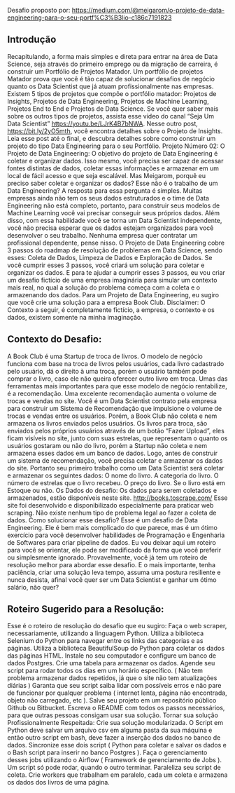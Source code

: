 Desafio proposto por: https://medium.com/@meigarom/o-projeto-de-data-engineering-para-o-seu-portf%C3%B3lio-c186c7191823

## Introdução
Recapitulando, a forma mais simples e direta para entrar na área de Data Science, seja através do primeiro emprego ou da migração de carreira, é construir um Portfólio de Projetos Matador.
Um portfólio de projetos Matador prova que você é tão capaz de solucionar desafios de negócio quanto os Data Scientist que já atuam profissionalmente nas empresas.
Existem 5 tipos de projetos que compõe o portfólio matador: Projetos de Insights, Projetos de Data Engineering, Projetos de Machine Learning, Projetos End to End e Projetos de Data Science.
Se você quer saber mais sobre os outros tipos de projetos, assista esse vídeo do canal “Seja Um Data Scientist” https://youtu.be/LJrK4B7bNWA.
Nesse outro post, https://bit.ly/2yO5mth, você encontra detalhes sobre o Projeto de Insights.
Leia esse post até o final, e descubra detalhes sobre como construir um projeto do tipo Data Engineering para o seu Portfólio.
Projeto Número 02: O Projeto de Data Engineering:
O objetivo do projeto de Data Engineering é coletar e organizar dados. Isso mesmo, você precisa ser capaz de acessar fontes distintas de dados, coletar essas informações e armazenar em um local de fácil acesso e que seja escalável.
Mas Meigarom, porquê eu preciso saber coletar e organizar os dados? Esse não é o trabalho de um Data Engineering?
A resposta para essa pergunta é simples. Muitas empresas ainda não tem os seus dados estruturados e o time de Data Engineering não está completo, portanto, para construir seus modelos de Machine Learning você vai precisar conseguir seus próprios dados. Além disso, com essa habilidade você se torna um Data Scientist independente, você não precisa esperar que os dados estejam organizados para você desenvolver o seu trabalho.
Nenhuma empresa quer contratar um profissional dependente, pense nisso.
O Projeto de Data Engineering cobre 3 passos do roadmap de resolução de problemas em Data Science, sendo esses: Coleta de Dados, Limpeza de Dados e Exploração de Dados.
Se você cumprir esses 3 passos, você criará um solução para coletar e organizar os dados. E para te ajudar a cumprir esses 3 passos, eu vou criar um desafio fictício de uma empresa imaginária para simular um contexto mais real, no qual a solução do problema começa com a coleta e o armazenando dos dados.
Para um Projeto de Data Engineering, eu sugiro que você crie uma solução para a empresa Book Club.
Disclaimer: O Contexto a seguir, é completamente fictício, a empresa, o contexto e os dados, existem somente na minha imaginação.
## Contexto do Desafio:
A Book Club é uma Startup de troca de livros. O modelo de negócio funciona com base na troca de livros pelos usuários, cada livro cadastrado pelo usuário, dá o direito à uma troca, porém o usuário também pode comprar o livro, caso ele não queira oferecer outro livro em troca.
Umas das ferramentas mais importantes para que esse modelo de negócio rentabilize, é a recomendação. Uma excelente recomendação aumenta o volume de trocas e vendas no site.
Você é um Data Scientist contrato pela empresa para construir um Sistema de Recomendação que impulsione o volume de trocas e vendas entre os usuários. Porém, a Book Club não coleta e nem armazena os livros enviados pelos usuários.
Os livros para troca, são enviados pelos próprios usuários através de um botão “Fazer Upload”, eles ficam visíveis no site, junto com suas estrelas, que representam o quanto os usuários gostaram ou não do livro, porém a Startup não coleta e nem armazena esses dados em um banco de dados.
Logo, antes de construir um sistema de recomendação, você precisa coletar e armazenar os dados do site. Portanto seu primeiro trabalho como um Data Scientist será coletar e armazenar os seguintes dados:
O nome do livro.
A categoria do livro.
O número de estrelas que o livro recebeu.
O preço do livro.
Se o livro está em Estoque ou não.
Os Dados do desafio:
Os dados para serem coletados e armazenados, estão disponíveis neste site. http://books.toscrape.com/
Esse site foi desenvolvido e disponibilizado especialmente para praticar web scraping. Não existe nenhum tipo de problema legal ao fazer a coleta de dados.
Como solucionar esse desafio?
Esse é um desafio de Data Engineering. Ele é bem mais complicado do que parece, mas é um ótimo exercício para você desenvolver habilidades de Programação e Engenharia de Softwares para criar pipeline de dados.
Eu vou deixar aqui um roteiro para você se orientar, ele pode ser modificado da forma que você preferir ou simplesmente ignorado. Provavelmente, você já tem um roteiro de resolução melhor para abordar esse desafio.
E o mais importante, tenha paciência, criar uma solução leva tempo, assuma uma postura resiliente e nunca desista, afinal você quer ser um Data Scientist e ganhar um ótimo salário, não quer?
## Roteiro Sugerido para a Resolução:
Esse é o roteiro de resolução do desafio que eu sugiro:
Faça o web scraper, necessariamente, utilizando a linguagem Python.
Utiliza a biblioteca Selenium do Python para navegar entre os links das categorias e as páginas.
Utiliza a biblioteca BeautifulSoup do Python para coletar os dados das páginas HTML.
Instale no seu computador e configure um banco de dados Postgres.
Crie uma tabela para armazenar os dados.
Agende seu script para rodar todos os dias em um horário específico. ( Não tem problema armazenar dados repetidos, já que o site não tem atualizações diárias )
Garanta que seu script saiba lidar com possíveis erros e não pare de funcionar por qualquer problema ( internet lenta, página não encontrada, objeto não carregado, etc ).
Salve seu projeto em um repositório público Github ou Bitbucket.
Escreva o README com todos os passos necessários, para que outras pessoas consigam usar sua solução.
Tornar sua solução Profissionalmente Respeitada:
Crie sua solução modularizada. O Script em Python deve salvar um arquivo csv em alguma pasta da sua máquina e então outro script em bash, deve fazer a inserção dos dados no banco de dados.
Sincronize esse dois script ( Python para coletar e salvar os dados e o Bash script para inserir no banco Postgres ).
Faça o gerenciamento desses jobs utilizando o Airflow ( Framework de gerenciamento de Jobs ). Um script só pode rodar, quando o outro terminar.
Paraleliza seu script de coleta. Crie workers que trabalham em paralelo, cada um coleta e armazena os dados dos livros de uma página.
